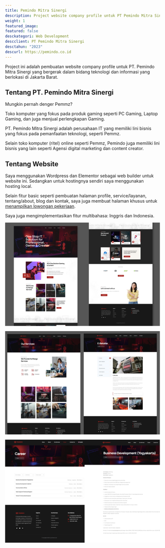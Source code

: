 ```yaml
---
title: Pemindo Mitra Sinergi
description: Project website company profile untuk PT Pemindo Mitra Sinergi di Jakarta Barat
weight: 1
featured_image: 
featured: false
desckategori: Web Development
descclient: PT Pemindo Mitra Sinergi
desctahun: "2023"
descurl: https://pemindo.co.id
---
```

Project ini adalah pembuatan website company profile untuk PT. Pemindo Mitra Sinergi yang bergerak dalam bidang teknologi dan informasi yang berlokasi di Jakarta Barat.

## Tentang PT. Pemindo Mitra Sinergi

Mungkin pernah denger Pemmz? 

Toko komputer yang fokus pada produk gaming seperti PC Gaming, Laptop Gaming, dan juga menjual perlengkapan Gaming.

PT. Pemindo Mitra Sinergi adalah perusahaan IT yang memiliki lini bisnis yang fokus pada pemanfaatan teknologi, seperti Pemmz. 

Selain toko komputer (ritel) online seperti Pemmz, Pemindo juga memiliki lini bisnis yang lain seperti Agensi digital marketing dan content creator.

## Tentang Website

Saya menggunakan Wordpress dan Elementor sebagai web builder untuk website ini. Sedangkan untuk hostingnya sendiri saya menggunakan hosting local. 

Selain fitur basic seperti pembuatan halaman profile, service/layanan, tentang/about, blog dan kontak, saya juga membuat halaman khusus untuk [menampilkan lowongan pekerjaan](https://pemindo.co.id/career/). 

Saya juga mengimplementasikan fitur multibahasa: Inggris dan Indonesia.

![Tampilan halaman depan](images/Pasted%20image%2020240609020535.png)

![Tampilan layanan dan detail](images/Pasted%20image%2020240609021047.png)

![Tampilan halaman loker](images/Pasted%20image%2020240609094629.png)